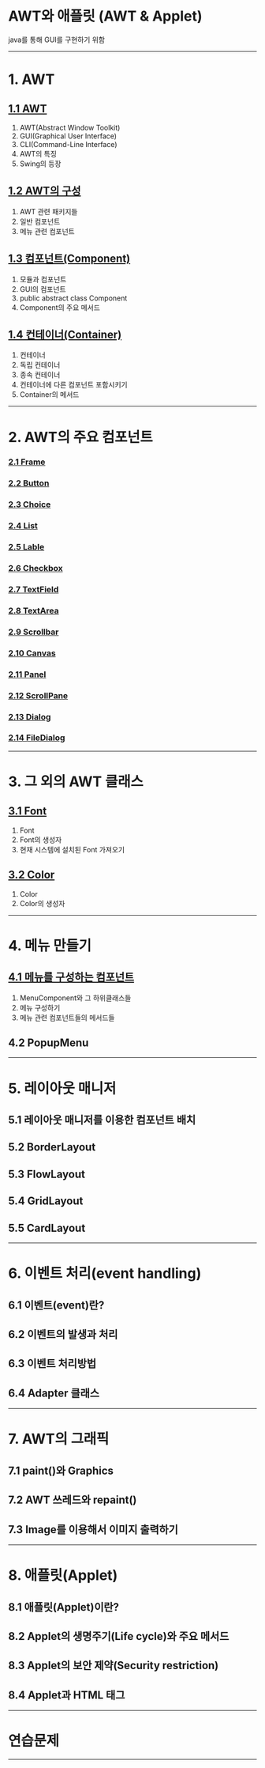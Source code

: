 
# AWT와 애플릿 (AWT & Applet)

java를 통해 GUI를 구현하기 위함

---

# 1. AWT

## <a href="1. AWT/1.1 AWT/README.md" target="_blank">1.1 AWT</a>

1) AWT(Abstract Window Toolkit)
2) GUI(Graphical User Interface)
3) CLI(Command-Line Interface)
4) AWT의 특징
5) Swing의 등장

## <a href="1. AWT/1.2 AWT의 구성/README.md" target="_blank">1.2 AWT의 구성</a>
1) AWT 관련 패키지들
2) 일반 컴포넌트
3) 메뉴 관련 컴포넌트

## <a href="1. AWT/1.3 컴포넌트(Component)/README.md" target="_blank">1.3 컴포넌트(Component)</a>
1) 모듈과 컴포넌트
2) GUI의 컴포넌트
3) public abstract class Component
4) Component의 주요 메서드

## <a href="1. AWT/1.4 컨테이너(Container)/README.md" target="_blank">1.4 컨테이너(Container)</a>
1) 컨테이너
2) 독립 컨테이너
3) 종속 컨테이너
4) 컨테이너에 다른 컴포넌트 포함시키기
5) Container의 메서드

---

# 2. AWT의 주요 컴포넌트
### <a href="2. AWT의 주요 컴포넌트/2.1 Frame/README.md" target="_blank">2.1 Frame</a>
### <a href="2. AWT의 주요 컴포넌트/2.2 Button/README.md" target="_blank">2.2 Button</a>
### <a href="2. AWT의 주요 컴포넌트/2.3 Choice/README.md" target="_blank">2.3 Choice</a>
### <a href="2. AWT의 주요 컴포넌트/2.4 List/README.md" target="_blank">2.4 List</a>
### <a href="2. AWT의 주요 컴포넌트/2.5 Lable/README.md" target="_blank">2.5 Lable</a>
### <a href="2. AWT의 주요 컴포넌트/2.6 Checkbox/README.md" target="_blank">2.6 Checkbox</a>
### <a href="2. AWT의 주요 컴포넌트/2.7 TextField/README.md" target="_blank">2.7 TextField</a>
### <a href="2. AWT의 주요 컴포넌트/2.8 TextArea/README.md" target="_blank">2.8 TextArea</a>
### <a href="2. AWT의 주요 컴포넌트/2.9 Scrollbar/README.md" target="_blank">2.9 Scrollbar</a>
### <a href="2. AWT의 주요 컴포넌트/2.10 Canvas/README.md" target="_blank">2.10 Canvas</a>
### <a href="2. AWT의 주요 컴포넌트/2.11 Panel/README.md" target="_blank">2.11 Panel</a>
### <a href="2. AWT의 주요 컴포넌트/2.12 ScrollPane/README.md" target="_blank">2.12 ScrollPane</a>
### <a href="2. AWT의 주요 컴포넌트/2.13 Dialog/README.md" target="_blank">2.13 Dialog</a>
### <a href="2. AWT의 주요 컴포넌트/2.14 FileDialog/README.md" target="_blank">2.14 FileDialog</a>

---

# 3. 그 외의 AWT 클래스
## <a href="3. 그 외의 AWT 클래스/3.1 Font/README.md" target="_blank">3.1 Font</a>
1) Font
2) Font의 생성자
3) 현재 시스템에 설치된 Font 가져오기
## <a href="3. 그 외의 AWT 클래스/3.2 Color/README.md" target="_blank">3.2 Color</a>
1) Color
2) Color의 생성자
---

# 4. 메뉴 만들기
## <a href="4. 메뉴 만들기/4.1 메뉴를 구성하는 컴포넌트/README.md" target="_blank">4.1 메뉴를 구성하는 컴포넌트</a>
1) MenuComponent와 그 하위클래스들
2) 메뉴 구성하기
3) 메뉴 관련 컴포넌트들의 메서드들
## 4.2 PopupMenu

---

# 5. 레이아웃 매니저
## 5.1 레이아웃 매니저를 이용한 컴포넌트 배치
## 5.2 BorderLayout
## 5.3 FlowLayout
## 5.4 GridLayout
## 5.5 CardLayout

---

# 6. 이벤트 처리(event handling)
## 6.1 이벤트(event)란?
## 6.2 이벤트의 발생과 처리
## 6.3 이벤트 처리방법
## 6.4 Adapter 클래스

---

# 7. AWT의 그래픽
## 7.1 paint()와 Graphics
## 7.2 AWT 쓰레드와 repaint()
## 7.3 Image를 이용해서 이미지 출력하기

---

# 8. 애플릿(Applet)
## 8.1 애플릿(Applet)이란?
## 8.2 Applet의 생명주기(Life cycle)와 주요 메서드
## 8.3 Applet의 보안 제약(Security restriction)
## 8.4 Applet과 HTML 태그

---

# 연습문제

---